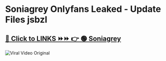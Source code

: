 
 # Soniagrey Onlyfans Leaked - Update Files jsbzl

## <h2><a href="https://clipsfans.com/Soniagrey&ref=git">🔗 Click to LINKS ⏩⏩ 👉 🟢 Soniagrey </a></h2>

<a href="https://clipsfans.com/Soniagrey&ref=git" rel="nofollow" data-target="animated-image.originalLink"><img src="https://i.ibb.co.com/xMMVF88/686577567.gif" alt="Viral Video Original" style="max-width: 100%; display: inline-block;" data-target="animated-image.originalImage"></a>

